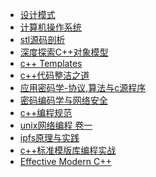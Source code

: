 * [设计模式]()
* [计算机操作系统]()
* [stl源码剖析]()
* [深度探索C++对象模型]()
* [c++ Templates](CPP_STD_TEMPLATE/README.md)
* [c++代码整洁之道]()
* [应用密码学-协议,算法与c源程序](APPLIED_CRYPTOGRAPHY_PROTOCOLS_ALGORITHMS_AND_SOURCE_CODE_IN_C/README.md)
* [密码编码学与网络安全]()
* [c++编程规范]()
* [unix网络编程 卷一](UNIX_NETWORK_PROGRAMMING_V1/README.md)
* [ipfs原理与实践](PRINCIPLES_AND_PRACTICES_OF_IPFS/README.md)
* [c++标准模版库编程实战](USING_THE_CPP_STANDARD_TEMPLATE_LIBRARIES/README.md)
* [Effective Modern C++](EFFECTIVE_MODERN_CPP/README.md)